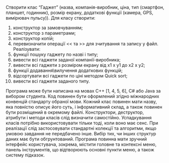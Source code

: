 Створити клас “Гаджет” (назва, компанія-виробник, ціна, тип (смартфон, планшет, годинник), розмір екрану, додаткові функції (камера, GPS, вимірювач пульсу)). Для класу створити:
  1) конструктор за замовчуванням;
  2) конструктор з параметрами;
  3) конструктор копій;
  4) перевизначити операції << та >> для зчитування та запису у файл.
Реалізувати:
1)	функції пошуку гаджету по назві і типу;
2)	вивести всі гаджети заданої компанії-виробника;
3)	вивести всі гаджети з розміром екрану від x1 x y1 до x2 x y2;
4)	функції додавання\вилучення додаткових функцій;
5)	відсортувати всі гаджети по ціні методом Quick sort;
6)	вивести всі гаджети заданого типу.


Програма може бути написана на мовах С++ [1, 4, 5, 6], С#  або Java за вибором студента. Код повинен бути оформлений згідно міжнародних конвенцій стандарту обраної мови.
Кожний клас повинен мати назву, яка повністю описує його суть, і інформативний склад, а також повинен бути розміщений в окремому файлі.
Конструктори, деструктор, атрибути і методи класів слід визначити самостійно. Успадкування класів потрібно використовувати тільки тоді, коли воно має сенс.
При реалізації слід застосовувати стандартні колекції та алгоритми, якщо умовою завдання не передбачено інше. Вибір тих, чи інших структур даних має бути обгрунтований.
Програма повинна мати зручний інтерфейс користувача, зокрема, містити головне та контексні меню, панель інструментів, що відтворюють основні пункти меню, а також систему підказок.
